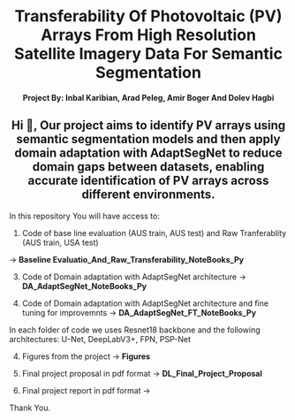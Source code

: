 <h1 align="center">Transferability Of Photovoltaic (PV) Arrays From High Resolution
Satellite Imagery Data For Semantic Segmentation </h1>
<p align="left">
</p>

<h4 align="center">Project By: Inbal Karibian, Arad Peleg, Amir Boger And Dolev Hagbi</h4>

<h2 align="center">Hi 👋, Our project aims to identify PV arrays using semantic segmentation models and then apply domain adaptation with AdaptSegNet to reduce domain gaps between datasets, enabling accurate identification of PV arrays across different environments. </h2>
<p align="left">
</p>

In this repository You will have access to: 

1. Code of base line evaluation (AUS train, AUS test) and Raw Tranferablity (AUS train, USA test)

-> <strong>Baseline Evaluatio_And_Raw_Transferability_NoteBooks_Py</strong> 

3. Code of Domain adaptation with AdaptSegNet architecture 
-> <strong>DA_AdaptSegNet_NoteBooks_Py</strong> 

4. Code of Domain adaptation with AdaptSegNet architecture and fine tuning for improvemnts 
-> <strong>DA_AdaptSegNet_FT_NoteBooks_Py</strong>

In each folder of code we uses Resnet18 backbone and the following architectures: U-Net, DeepLabV3+, FPN, PSP-Net

4. Figures from the project -> <strong>Figures</strong>

5. Final project proposal in pdf format -> <strong>DL_Final_Project_Proposal</strong>

6. Final project report in pdf format -> <strong></strong>

Thank You.
